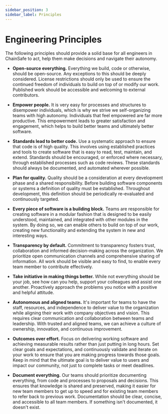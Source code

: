 ```yaml
---
sidebar_position: 3
sidebar_label: Principles
---
```


# Engineering Principles

<p class="page-caption">The following principles should provide a solid base for all engineers in ChainSafe to act, help them make decisions and navigate their autonomy.</p>

- **Open-source everything.** Everything we build, code or otherwise, should be open-source. Any exceptions to this should be deeply considered. License restrictions should only be used to ensure the continued freedom of individuals to build on top of or modify our work. Published work should be accessible and welcoming to external contributors.

- **Empower people.** It is very easy for processes and structures to disempower individuals, which is why we strive we self-organizing teams with high autonomy. Individuals that feel empowered are far more productive. This empowerment leads to greater satisfaction and engagement, which helps to build better teams and ultimately better software.

- **Standards lead to better code.** Use a systematic approach to ensure that code is of high quality. This involves using established practices and tools to create software that is easy to read, test, maintain, and extend. Standards should be encouraged, or enforced where necessary, through established processes such as code reviews. These standards should always be documented, and automated wherever possible. 

- **Plan for quality.** Quality should be a consideration at every development phase and a shared responsibility. Before building software components or systems a definition of quality must be established. Throughout development, this definition should be periodically re-evaluated and continuously targeted.

- **Every piece of software is a building block.** Teams are responsible for creating software in a modular fashion that is designed to be easily understood, maintained, and integrated with other modules in the system. By doing so, we can enable others to build on top of our work, creating new functionality and extending the system in new and interesting ways. 

- **Transparency by default.** Commitment to transparency fosters trust, collaboration and informed decision-making across the organization. We prioritize open communication channels and comprehensive sharing of information. All work should be visible and easy to find, to enable every team member to contribute effectively. 

- **Take initiative in making things better.** While not everything should be your job, see how can you help, support your colleagues and assist one another. Proactively approach the problems you notice with a positive and helpful attitude.

- **Autonomous and aligned teams.** It's important for teams to have the staff, resources, and independence to deliver value to the organization while aligning their work with company objectives and vision. This requires clear communication and collaboration between teams and leadership. With trusted and aligned teams, we can achieve a culture of ownership, innovation, and continuous improvement.

- **Outcomes over effort.** Focus on delivering working software and achieving measurable results rather than just putting in long hours. Set clear goals and expectations, and continuously validate and iterate on your work to ensure that you are making progress towards those goals. Keep in mind that the ultimate goal is to deliver value to users and impact our community, not just to complete tasks or meet deadlines.

- **Document everything.** Our teams should prioritize documenting everything, from code and processes to proposals and decisions. This ensures that knowledge is shared and preserved, making it easier for new team members to get up to speed and for existing team members to refer back to previous work. Documentation should be clear, concise, and accessible to all team members. If something isn't documented, it doesn't exist.